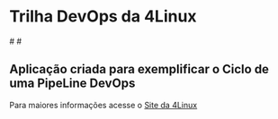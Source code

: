 # Trilha DevOps da 4Linux

#<!-- Altere a Flag abaixo com sua URL do seu usuário do Github -->
#<!--
![Pipeline Status](https://github.com/diejel/DevOpsLab-HelloWorld/actions/workflows/pipeline.yml/badge.svg) 
#-->

## Aplicação criada para exemplificar o Ciclo de uma PipeLine DevOps


Para maiores informações acesse o [Site da 4Linux](https://www.4linux.com.br/cursos/devops)

